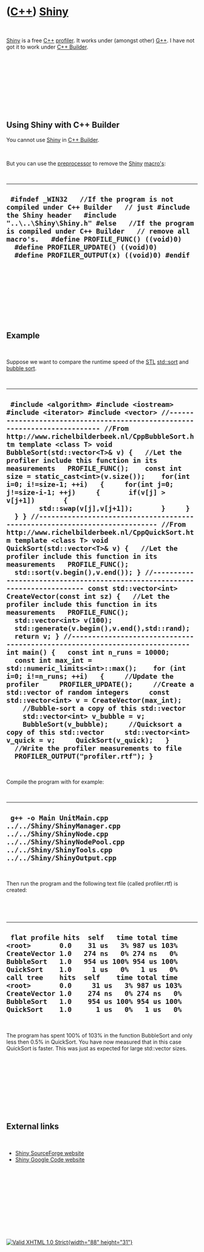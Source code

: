 



 

 

 

 

 

([C++](Cpp.htm)) [Shiny](CppShiny.htm)
======================================

 

[Shiny](CppShiny.htm) is a free [C++](Cpp.htm)
[profiler](CppProfiler.htm). It works under (amongst other)
[G++](CppGpp.htm). I have not got it to work under [C++
Builder](CppBuilder.htm).

 

 

 

 

 

Using Shiny with C++ Builder
----------------------------

You cannot use [Shiny](CppShiny.htm) in [C++ Builder](CppBuilder.htm).

 

But you can use the [preprocessor](CppPreprocessor.htm) to remove the
[Shiny](CppShiny.htm) [macro's](CppMacro.htm):

 

  ----------------------------------------------------------------------------------------------------------------------------------------------------------------------------------------------------------------------------------------------------------------------------------------------------------------------------------------------------
  ` #ifndef _WIN32   //If the program is not compiled under C++ Builder   // just #include the Shiny header   #include "..\..\Shiny\Shiny.h" #else   //If the program is compiled under C++ Builder   // remove all macro's.   #define PROFILE_FUNC() ((void)0)   #define PROFILER_UPDATE() ((void)0)   #define PROFILER_OUTPUT(x) ((void)0) #endif`
  ----------------------------------------------------------------------------------------------------------------------------------------------------------------------------------------------------------------------------------------------------------------------------------------------------------------------------------------------------

 

 

 

 

 

Example
-------

 

Suppose we want to compare the runtime speed of the [STL](CppStl.htm)
[std::sort](CppSort.htm) and [bubble sort](CppBubbleSort.htm).

 

  ------------------------------------------------------------------------------------------------------------------------------------------------------------------------------------------------------------------------------------------------------------------------------------------------------------------------------------------------------------------------------------------------------------------------------------------------------------------------------------------------------------------------------------------------------------------------------------------------------------------------------------------------------------------------------------------------------------------------------------------------------------------------------------------------------------------------------------------------------------------------------------------------------------------------------------------------------------------------------------------------------------------------------------------------------------------------------------------------------------------------------------------------------------------------------------------------------------------------------------------------------------------------------------------------------------------------------------------------------------------------------------------------------------------------------------------------------------------------------------------------------------------------------------------------------------------------------------------------------------------------------------------------------------------------------------------------------------------------------------------------------------------------------------------------------------------------------------------------------------------------------------------
  ` #include <algorithm> #include <iostream> #include <iterator> #include <vector> //--------------------------------------------------------------------------- //From http://www.richelbilderbeek.nl/CppBubbleSort.htm template <class T> void BubbleSort(std::vector<T>& v) {   //Let the profiler include this function in its measurements   PROFILE_FUNC();    const int size = static_cast<int>(v.size());    for(int i=0; i!=size-1; ++i)   {     for(int j=0; j!=size-i-1; ++j)     {       if(v[j] > v[j+1])       {         std::swap(v[j],v[j+1]);       }     }   } } //--------------------------------------------------------------------------- //From http://www.richelbilderbeek.nl/CppQuickSort.htm template <class T> void QuickSort(std::vector<T>& v) {   //Let the profiler include this function in its measurements   PROFILE_FUNC();    std::sort(v.begin(),v.end()); } //--------------------------------------------------------------------------- const std::vector<int> CreateVector(const int sz) {   //Let the profiler include this function in its measurements   PROFILE_FUNC();    std::vector<int> v(100);   std::generate(v.begin(),v.end(),std::rand);   return v; } //--------------------------------------------------------------------------- int main() {   const int n_runs = 10000;   const int max_int = std::numeric_limits<int>::max();    for (int i=0; i!=n_runs; ++i)   {     //Update the profiler     PROFILER_UPDATE();     //Create a std::vector of random integers     const std::vector<int> v = CreateVector(max_int);     //Bubble-sort a copy of this std::vector     std::vector<int> v_bubble = v;     BubbleSort(v_bubble);     //Quicksort a copy of this std::vector     std::vector<int> v_quick = v;     QuickSort(v_quick);   }   //Write the profiler measurements to file   PROFILER_OUTPUT("profiler.rtf"); }`
  ------------------------------------------------------------------------------------------------------------------------------------------------------------------------------------------------------------------------------------------------------------------------------------------------------------------------------------------------------------------------------------------------------------------------------------------------------------------------------------------------------------------------------------------------------------------------------------------------------------------------------------------------------------------------------------------------------------------------------------------------------------------------------------------------------------------------------------------------------------------------------------------------------------------------------------------------------------------------------------------------------------------------------------------------------------------------------------------------------------------------------------------------------------------------------------------------------------------------------------------------------------------------------------------------------------------------------------------------------------------------------------------------------------------------------------------------------------------------------------------------------------------------------------------------------------------------------------------------------------------------------------------------------------------------------------------------------------------------------------------------------------------------------------------------------------------------------------------------------------------------------------------

 

Compile the program with for example:

 

  -------------------------------------------------------------------------------------------------------------------------------------------------------------------------
  ` g++ -o Main UnitMain.cpp ../../Shiny/ShinyManager.cpp ../../Shiny/ShinyNode.cpp ../../Shiny/ShinyNodePool.cpp ../../Shiny/ShinyTools.cpp ../../Shiny/ShinyOutput.cpp`
  -------------------------------------------------------------------------------------------------------------------------------------------------------------------------

 

Then run the program and the following text file (called profiler.rtf)
is created:

 

 

  ------------------------------------------------------------------------------------------------------------------------------------------------------------------------------------------------------------------------------------------------------------------------------------------------------------------------------------------------------------------------------------------------------------------------------------------------------
  ` flat profile hits  self   time total time <root>       0.0    31 us   3% 987 us 103% CreateVector 1.0   274 ns   0% 274 ns   0% BubbleSort   1.0   954 us 100% 954 us 100% QuickSort    1.0     1 us   0%   1 us   0%  call tree    hits  self    time total time <root>       0.0     31 us   3% 987 us 103% CreateVector 1.0    274 ns   0% 274 ns   0% BubbleSort   1.0    954 us 100% 954 us 100% QuickSort    1.0      1 us   0%   1 us   0%`
  ------------------------------------------------------------------------------------------------------------------------------------------------------------------------------------------------------------------------------------------------------------------------------------------------------------------------------------------------------------------------------------------------------------------------------------------------------

 

The program has spent 100% of 103% in the function BubbleSort and only
less then 0.5% in QuickSort. You have now measured that in this case
QuickSort is faster. This was just as expected for large std::vector
sizes.

 

 

 

 

 

External links
--------------

 

-   [Shiny SourceForge
    website](http://sourceforge.net/projects/shinyprofiler)
-   [Shiny Google Code website](http://code.google.com/p/shinyprofiler)

 

 

 

 

 





 

[![Valid XHTML 1.0 Strict](valid-xhtml10.png){width="88"
height="31"}](http://validator.w3.org/check?uri=referer)
